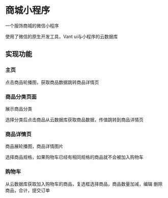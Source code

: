 # 商城小程序
一个服饰商城的微信小程序
 
使用了微信的原生开发工具，Vant ui与小程序的云数据库
 
## 实现功能

### 主页

 点击商品轮播图，获取商品数据跳转商品详情页
### 商品分类页面

展示商品分类

选择分类后点击商品从云数据库获取商品数据，传值跳转到商品详情页

### 商品详情页

商品展轮播图，商品详情图片

选择商品规格，如果购物车已经有相同规格的商品就不会被加入购物车

### 购物车

从云数据库获取加入购物车的商品，复选框选择商品，商品数量加减，编辑 删除商品，合计，提交订单
